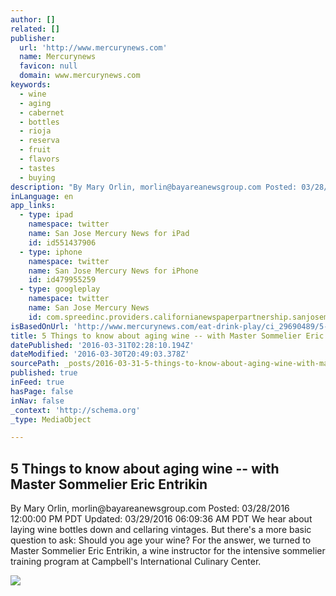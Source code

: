 ```yaml
---
author: []
related: []
publisher:
  url: 'http://www.mercurynews.com'
  name: Mercurynews
  favicon: null
  domain: www.mercurynews.com
keywords:
  - wine
  - aging
  - cabernet
  - bottles
  - rioja
  - reserva
  - fruit
  - flavors
  - tastes
  - buying
description: "By Mary Orlin, morlin@bayareanewsgroup.com Posted: 03/28/2016 12:00:00 PM PDT Updated: 03/29/2016 06:09:36 AM PDT We hear about laying wine bottles down and cellaring vintages. But there's a more basic question to ask: Should you age your wine? For the answer, we turned to Master Sommelier Eric Entrikin, a wine instructor for the intensive sommelier training program at Campbell's International Culinary Center."
inLanguage: en
app_links:
  - type: ipad
    namespace: twitter
    name: San Jose Mercury News for iPad
    id: id551437906
  - type: iphone
    namespace: twitter
    name: San Jose Mercury News for iPhone
    id: id479955259
  - type: googleplay
    namespace: twitter
    name: San Jose Mercury News
    id: com.spreedinc.providers.californianewspaperpartnership.sanjosemercurynews
isBasedOnUrl: 'http://www.mercurynews.com/eat-drink-play/ci_29690489/5-things-know-about-aging-wine-master-sommelier?utm_campaign=Echobox&utm_medium=Social&utm_source=Twitter#link_time=1459218037'
title: 5 Things to know about aging wine -- with Master Sommelier Eric Entrikin
datePublished: '2016-03-31T02:28:10.194Z'
dateModified: '2016-03-30T20:49:03.378Z'
sourcePath: _posts/2016-03-31-5-things-to-know-about-aging-wine-with-master-sommelier-e.md
published: true
inFeed: true
hasPage: false
inNav: false
_context: 'http://schema.org'
_type: MediaObject

---
```

<article style=""><h1>5 Things to know about aging wine -- with Master Sommelier Eric Entrikin</h1><p>By Mary Orlin, morlin@bayareanewsgroup.com Posted: 03/28/2016 12:00:00 PM PDT Updated: 03/29/2016 06:09:36 AM PDT We hear about laying wine bottles down and cellaring vintages. But there's a more basic question to ask: Should you age your wine? For the answer, we turned to Master Sommelier Eric Entrikin, a wine instructor for the intensive sommelier training program at Campbell's International Culinary Center.</p><img src="http://extras.mnginteractive.com/live/media/site568/2016/0318/20160318__FIVE-0403~1.JPG" /></article>